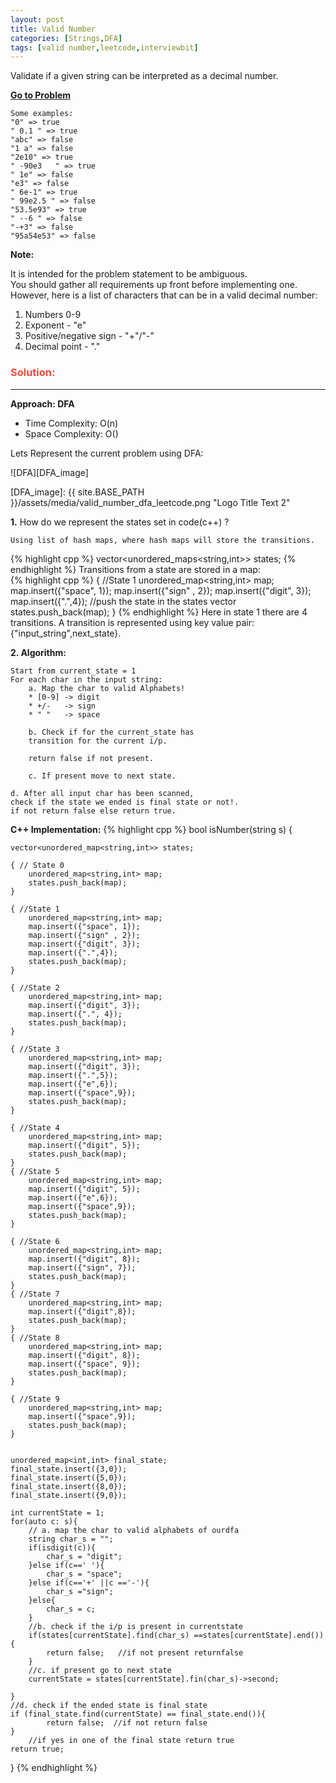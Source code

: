 ```yaml
---
layout: post
title: Valid Number
categories: [Strings,DFA]
tags: [valid number,leetcode,interviewbit]
---
```


Validate if a given string can be interpreted as a decimal number.

**[Go to Problem](https://leetcode.com/problems/valid-number/)**

```
Some examples:
"0" => true
" 0.1 " => true
"abc" => false
"1 a" => false
"2e10" => true
" -90e3   " => true
" 1e" => false
"e3" => false
" 6e-1" => true
" 99e2.5 " => false
"53.5e93" => true
" --6 " => false
"-+3" => false
"95a54e53" => false
```


__Note:__ 

It is intended for the problem statement to be ambiguous.<br/>
You should gather all requirements up front before implementing one.<br/> 
However, here is a list of characters that can be in a valid decimal number:

1. Numbers 0-9
1. Exponent - "e"
1. Positive/negative sign - "+"/"-"
1. Decimal point - "."

### <span style="color:#e74c3c">Solution:</span>
---
__Approach: DFA__
* Time Complexity:  O(n)
* Space Complexity: O()

Lets Represent the current problem using DFA:
 
![DFA][DFA_image]

[DFA_image]: {{ site.BASE_PATH }}/assets/media/valid_number_dfa_leetcode.png "Logo Title Text 2"

__1.__ How do we represent the states set in code(c++) ?

    Using list of hash maps, where hash maps will store the transitions.
{% highlight cpp %}
vector<unordered_maps<string,int>> states;
{% endhighlight %}
    Transitions from a state are stored in a map:   
{% highlight cpp %}
{ //State 1
    unordered_map<string,int> map;
    map.insert({"space", 1});
    map.insert({"sign" , 2});
    map.insert({"digit", 3});
    map.insert({".",4});
    //push the state in the states vector
    states.push_back(map);
}
{% endhighlight %}
    Here in state 1 there are 4 transitions.
    A transition is represented using key value pair:
    {"input_string",next_state}. 

__2. Algorithm:__

    Start from current_state = 1
    For each char in the input string:
        a. Map the char to valid Alphabets!
        * [0-9] -> digit
        * +/-   -> sign
        * " "   -> space
        
        b. Check if for the current_state has
        transition for the current i/p.
        
        return false if not present.

        c. If present move to next state.
    
    d. After all input char has been scanned,
    check if the state we ended is final state or not!.
    if not return false else return true.

__C++ Implementation:__
{% highlight cpp %}
bool isNumber(string s) {
    
    vector<unordered_map<string,int>> states;
    
    { // State 0
        unordered_map<string,int> map;
        states.push_back(map);
    }
    
    { //State 1
        unordered_map<string,int> map;
        map.insert({"space", 1});
        map.insert({"sign" , 2});
        map.insert({"digit", 3});
        map.insert({".",4});
        states.push_back(map);
    }
    
    { //State 2
        unordered_map<string,int> map;
        map.insert({"digit", 3});
        map.insert({".", 4});
        states.push_back(map);
    }
    
    { //State 3
        unordered_map<string,int> map;
        map.insert({"digit", 3});
        map.insert({".",5});
        map.insert({"e",6});
        map.insert({"space",9});
        states.push_back(map);
    }
    
    { //State 4
        unordered_map<string,int> map;
        map.insert({"digit", 5});
        states.push_back(map);
    }
    { //State 5
        unordered_map<string,int> map;
        map.insert({"digit", 5});
        map.insert({"e",6});
        map.insert({"space",9});
        states.push_back(map);
    }
    
    { //State 6
        unordered_map<string,int> map;
        map.insert({"digit", 8});
        map.insert({"sign", 7});
        states.push_back(map);
    }
    { //State 7
        unordered_map<string,int> map;
        map.insert({"digit",8});
        states.push_back(map);
    }
    { //State 8
        unordered_map<string,int> map;
        map.insert({"digit", 8});
        map.insert({"space", 9});
        states.push_back(map);
    }
    
    { //State 9
        unordered_map<string,int> map;
        map.insert({"space",9});
        states.push_back(map);
    }
        
        
    unordered_map<int,int> final_state;
    final_state.insert({3,0});
    final_state.insert({5,0});
    final_state.insert({8,0});
    final_state.insert({9,0});
    
    int currentState = 1;
    for(auto c: s){
        // a. map the char to valid alphabets of ourdfa
        string char_s = "";
        if(isdigit(c)){
            char_s = "digit";
        }else if(c==' '){
            char_s = "space";
        }else if(c=='+' ||c =='-'){
            char_s ="sign";
        }else{
            char_s = c;
        }
        //b. check if the i/p is present in currentstate
        if(states[currentState].find(char_s) ==states[currentState].end()){
            return false;   //if not present returnfalse
        }
        //c. if present go to next state
        currentState = states[currentState].fin(char_s)->second;
        
    }
    //d. check if the ended state is final state
    if (final_state.find(currentState) == final_state.end()){
            return false;  //if not return false
    }
        //if yes in one of the final state return true 
    return true;
}
{% endhighlight %}